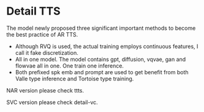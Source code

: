 # Detail TTS

The model newly proposed three significant important methods to become the best practice of AR TTS. 
- Although RVQ is used, the actual training employs continuous features, I call it fake discretization. 
- All in one model. The model contains gpt, diffusion, vqvae, gan and flowvae all in one. One train one inference.
- Both prefixed spk emb and prompt are used to get benefit from both Valle type inference and Tortoise type training.



NAR version please check ttts.

SVC version please check detail-vc.